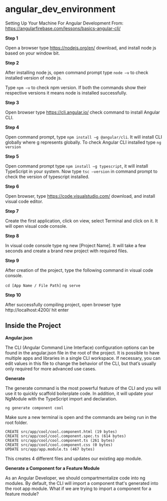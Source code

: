 # angular_dev_environment
Setting Up Your Machine For Angular Development
From: https://angularfirebase.com/lessons/basics-angular-cli/

**Step 1**

Open a browser type https://nodejs.org/en/  download, and install node js based on your window bit.

**Step 2**

After installing node js, open command prompt type ```node –v``` to check installed version of node js.

Type ```npm –v``` to check npm version. If both the commands show their respective versions it means node is installed successfully.

**Step 3**

Open browser type https://cli.angular.io/  check command to install Angular CLI.

**Step 4**

Open command prompt, type ```npm install –g @angular/cli```. It will install CLI globally where g represents globally. 
To check Angular CLI installed type ```ng version```

**Step 5**

Open command prompt type ```npm install –g typescript```, it will install TypeScript in your system. 
Now type ```tsc –version``` in command prompt to check the version of typescript installed.

**Step 6**

Open browser, type https://code.visualstudio.com/ download, and install visual code editor.

**Step 7**

Create the first application, click on view, select Terminal and click on it. It will open visual code console.

**Step 8**

In visual code console type ng new [Project Name]. It will take a few seconds and create a brand new project with required files.

**Step 9**

After creation of the project, type the following command in visual code console.

```cd [App Name / File Path]```
```ng serve```

**Step 10**

After successfully compiling project, open browser type http://localhost:4200/ hit enter

## Inside the Project

**Angular.json**

The CLI (Angular Command Line Interface) configuration options can be found in the angular.json file in the root of the project. It is possible to have multiple apps and libraries in a single CLI workspace. If necessary, you can edit values in this file to change the behavior of the CLI, but that’s usually only required for more advanced use cases.

**Generate**

The generate command is the most powerful feature of the CLI and you will use it to quickly scaffold boilerplate code. In addition, it will update your NgModule with the TypeScript import and declaration.

```ng generate component cool```

Make sure a new terminal is open and the commands are being run in the root folder.

```
CREATE src/app/cool/cool.component.html (19 bytes)
CREATE src/app/cool/cool.component.spec.ts (614 bytes)
CREATE src/app/cool/cool.component.ts (261 bytes)
CREATE src/app/cool/cool.component.css (0 bytes)
UPDATE src/app/app.module.ts (467 bytes)
```
This creates 4 different files and updates our existing app module.

**Generate a Component for a Feature Module**

As an Angular Developer, we should compartmentalize code into ng modules.
By default, the CLI will import a component that's generated into the root app module.
What if we are trying to import a component for a feature module?




